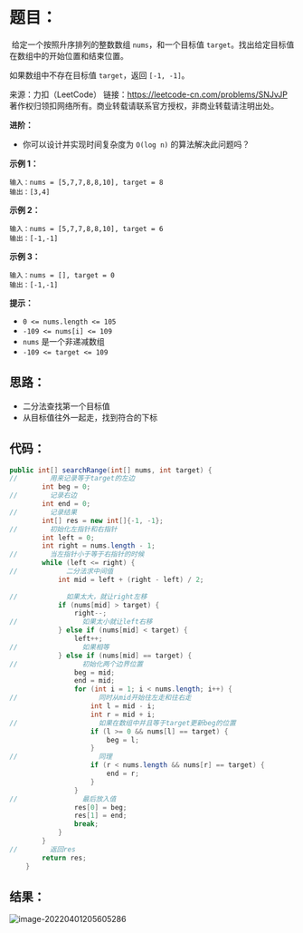 # 题目：

​	给定一个按照升序排列的整数数组 `nums`，和一个目标值 `target`。找出给定目标值在数组中的开始位置和结束位置。

如果数组中不存在目标值 `target`，返回 `[-1, -1]`。



来源：力扣（LeetCode） 链接：https://leetcode-cn.com/problems/SNJvJP 著作权归领扣网络所有。商业转载请联系官方授权，非商业转载请注明出处。

<!--more-->

**进阶：**

- 你可以设计并实现时间复杂度为 `O(log n)` 的算法解决此问题吗？

**示例 1：**

```
输入：nums = [5,7,7,8,8,10], target = 8
输出：[3,4]
```

**示例 2：**

```
输入：nums = [5,7,7,8,8,10], target = 6
输出：[-1,-1]
```

**示例 3：**

```
输入：nums = [], target = 0
输出：[-1,-1]
```

**提示：**

- `0 <= nums.length <= 105`
- `-109 <= nums[i] <= 109`
- `nums` 是一个非递减数组
- `-109 <= target <= 109`

## 思路：

- 二分法查找第一个目标值
- 从目标值往外一起走，找到符合的下标

## 代码：

```java
public int[] searchRange(int[] nums, int target) {
//        用来记录等于target的左边
        int beg = 0;
//        记录右边
        int end = 0;
//        记录结果
        int[] res = new int[]{-1, -1};
//        初始化左指针和右指针
        int left = 0;
        int right = nums.length - 1;
//        当左指针小于等于右指针的时候
        while (left <= right) {
//            二分法求中间值
            int mid = left + (right - left) / 2;
            
//            如果太大，就让right左移
            if (nums[mid] > target) {
                right--;
//                如果太小就让left右移
            } else if (nums[mid] < target) {
                left++;
//                如果相等
            } else if (nums[mid] == target) {
//                初始化两个边界位置
                beg = mid;
                end = mid;
                for (int i = 1; i < nums.length; i++) {
//                    同时从mid开始往左走和往右走
                    int l = mid - i;
                    int r = mid + i;
//                    如果在数组中并且等于target更新beg的位置
                    if (l >= 0 && nums[l] == target) {
                        beg = l;
                    }
//                    同理
                    if (r < nums.length && nums[r] == target) {
                        end = r;
                    }
                }
//                最后放入值
                res[0] = beg;
                res[1] = end;
                break;
            }
        }
//        返回res
        return res;
    }
```

## 结果：

![image-20220401205605286](https://misteryliu.oss-cn-beijing.aliyuncs.com/image/image-20220401205605286.png)
